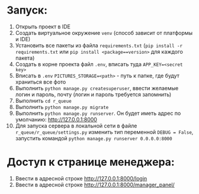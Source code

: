 # Запуск:
1. Открыть проект в IDE
2. Создать виртуальное окружение `venv` (способ зависит от платформы и IDE)
3. Установить все пакеты из файла `requirements.txt` (`pip install -r requirements.txt` или `pip install <package==version>` для каждого пакета)
4. Создать в корне проекта файл `.env`, вписать туда `APP_KEY=<secret key>`
5. Вписать в `.env` `PICTURES_STORAGE=<path>` - путь к папке, где будут храниться все фото 
6. Выполнить `python manage.py createsuperuser`, ввести желаемые логин и пароль, почту (логин и пароль требуется запомнить)
7. Выполнить `cd r_queue`
8. Выполнить `python manage.py migrate`
9. Выполнить `python manage.py runserver`. Он будет иметь адрес по умолчанию: http://127.0.0.1:8000
10. Для запуска сервера в локальной сети в файле `r_queue/r_queue/settings.py` изменить тип переменной `DEBUG = False`, запустить командой `python manage.py runserver 0.0.0.0:8000`

# Доступ к странице менеджера:
1. Ввести в адресной строке http://127.0.0.1:8000/login 
2. Ввести в адресной строке http://127.0.0.1:8000/manager_panel/
